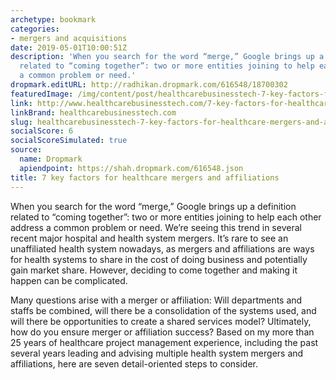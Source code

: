 ```yaml
---
archetype: bookmark
categories:
- mergers and acquisitions
date: 2019-05-01T10:00:51Z
description: 'When you search for the word “merge,” Google brings up a definition
  related to “coming together”: two or more entities joining to help each other address
  a common problem or need.'
dropmark.editURL: http://radhikan.dropmark.com/616548/18700302
featuredImage: /img/content/post/healthcarebusinesstech-7-key-factors-for-healthcare-mergers-and-affiliations.jpg
link: http://www.healthcarebusinesstech.com/7-key-factors-for-healthcare-mergers-and-affiliations/
linkBrand: healthcarebusinesstech.com
slug: healthcarebusinesstech-7-key-factors-for-healthcare-mergers-and-affiliations
socialScore: 6
socialScoreSimulated: true
source:
  name: Dropmark
  apiendpoint: https://shah.dropmark.com/616548.json
title: 7 key factors for healthcare mergers and affiliations
---
```

When you search for the word “merge,” Google brings up a definition related to “coming together”: two or more entities joining to help each other address a common problem or need. We’re seeing this trend in several recent major hospital and health system mergers. It’s rare to see an unaffiliated health system nowadays, as mergers and affiliations are ways for health systems to share in the cost of doing business and potentially gain market share. However, deciding to come together and making it happen can be complicated.

Many questions arise with a merger or affiliation: Will departments and staffs be combined, will there be a consolidation of the systems used, and will there be opportunities to create a shared services model? Ultimately, how do you ensure merger or affiliation success? Based on my more than 25 years of healthcare project management experience, including the past several years leading and advising multiple health system mergers and affiliations, here are seven detail-oriented steps to consider.

